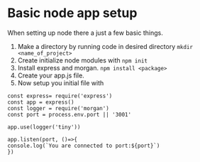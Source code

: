 # Basic node app setup

When setting up node there a just a few basic things.

1. Make a directory by running code in desired directory `mkdir <name_of_project>`
2. Create initialize node modules with `npm init`
3. Install express and morgan. `npm install <package>`
4. Create your app.js file.
5. Now setup you initial file with

```node
const express= require('express')
const app = express()
const logger = require('morgan')
const port = process.env.port || '3001'

app.use(logger('tiny'))

app.listen(port, ()=>{
console.log(`You are connected to port:${port}`)
})
```
